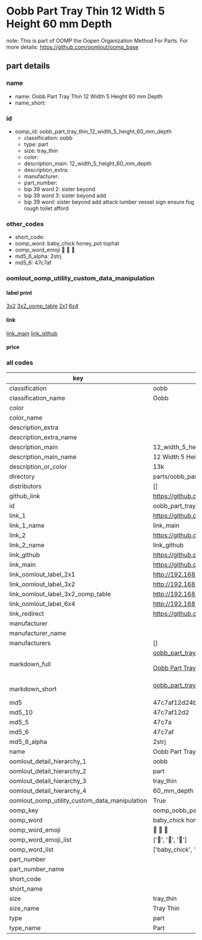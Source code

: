 # Oobb Part Tray Thin 12 Width 5 Height 60 mm Depth  

note: This is part of OOMP the Oopen Organization Method For Parts. For more details: https://github.com/oomlout/oomp_base

##  part details
  







### name
* name: Oobb Part Tray Thin 12 Width 5 Height 60 mm Depth
* name_short: 
### id
* oomp_id: oobb_part_tray_thin_12_width_5_height_60_mm_depth
  * classification: oobb
  * type: part
  * size: tray_thin
  * color: 
  * description_main: 12_width_5_height_60_mm_depth
  * description_extra: 
  * manufacturer: 
  * part_number: 
  * bip 39 word 2: sister beyond
  * bip 39 word 3: sister beyond add
  * bip 39 word: sister beyond add attack lumber vessel sign ensure fog rough toilet afford

### other_codes
* short_code: 
* oomp_word: baby_chick honey_pot tophat
* oomp_word_emoji :baby_chick: :honey_pot: :tophat:
* md5_6_alpha: 2strj
* md5_6: 47c7af






### oomlout_oomp_utility_custom_data_manipulation
#### label print
[3x2](http://192.168.1.245:1112/?label=oomp%202strj)
[3x2_oomp_table](http://192.168.1.108:1112/?label=oomp%202strj)
[2x1](http://192.168.1.242:1112/?label=oomp%202strj)
[6x4](http://192.168.1.55:1112/?label=oomp%202strj)    

#### link

[link_main](https://github.com/oomlout/oomlout_oomp_version_1_messy/tree/main/parts/oobb_part_tray_thin_12_width_5_height_60_mm_depth) [link_github](https://github.com/oomlout/oomlout_oomp_version_1_messy/tree/main/parts/oobb_part_tray_thin_12_width_5_height_60_mm_depth)                             

#### price







### all codes 
| key | value |  
| --- | --- |  
| classification | oobb |  
| classification_name | Oobb |  
| color |  |  
| color_name |  |  
| description_extra |  |  
| description_extra_name |  |  
| description_main | 12_width_5_height_60_mm_depth |  
| description_main_name | 12 Width 5 Height 60 mm Depth |  
| description_or_color | 13k |  
| directory | parts/oobb_part_tray_thin_12_width_5_height_60_mm_depth |  
| distributors | [] |  
| github_link | https://github.com/oomlout/oomlout_oomp_part_src/tree/main/parts/oobb_part_tray_thin_12_width_5_height_60_mm_depth |  
| id | oobb_part_tray_thin_12_width_5_height_60_mm_depth |  
| link_1 | https://github.com/oomlout/oomlout_oomp_version_1_messy/tree/main/parts/oobb_part_tray_thin_12_width_5_height_60_mm_depth |  
| link_1_name | link_main |  
| link_2 | https://github.com/oomlout/oomlout_oomp_version_1_messy/tree/main/parts/oobb_part_tray_thin_12_width_5_height_60_mm_depth |  
| link_2_name | link_github |  
| link_github | https://github.com/oomlout/oomlout_oomp_version_1_messy/tree/main/parts/oobb_part_tray_thin_12_width_5_height_60_mm_depth |  
| link_main | https://github.com/oomlout/oomlout_oomp_version_1_messy/tree/main/parts/oobb_part_tray_thin_12_width_5_height_60_mm_depth |  
| link_oomlout_label_2x1 | http://192.168.1.242:1112/?label=oomp%202strj |  
| link_oomlout_label_3x2 | http://192.168.1.245:1112/?label=oomp%202strj |  
| link_oomlout_label_3x2_oomp_table | http://192.168.1.108:1112/?label=oomp%202strj |  
| link_oomlout_label_6x4 | http://192.168.1.55:1112/?label=oomp%202strj |  
| link_redirect | https://github.com/oomlout/oomlout_oomp_version_1_messy/tree/main/parts/oobb_part_tray_thin_12_width_5_height_60_mm_depth |  
| manufacturer |  |  
| manufacturer_name |  |  
| manufacturers | [] |  
| markdown_full | [oobb_part_tray_thin_12_width_5_height_60_mm_depth](none)<br>[](none)<br>[Oobb Part Tray Thin 12 Width 5 Height 60 Mm Depth](none)<br><br> |  
| markdown_short | [oobb_part_tray_thin_12_width_5_height_60_mm_depth](none)<br><br> |  
| md5 | 47c7af12d24b590bcc4270e60645764c |  
| md5_10 | 47c7af12d2 |  
| md5_5 | 47c7a |  
| md5_6 | 47c7af |  
| md5_6_alpha | 2strj |  
| name | Oobb Part Tray Thin 12 Width 5 Height 60 mm Depth |  
| oomlout_detail_hierarchy_1 | oobb |  
| oomlout_detail_hierarchy_2 | part |  
| oomlout_detail_hierarchy_3 | tray_thin |  
| oomlout_detail_hierarchy_4 | 60_mm_depth |  
| oomlout_oomp_utility_custom_data_manipulation | True |  
| oomp_key | oomp_oobb_part_tray_thin_12_width_5_height_60_mm_depth |  
| oomp_word | baby_chick honey_pot tophat |  
| oomp_word_emoji | :baby_chick: :honey_pot: :tophat: |  
| oomp_word_emoji_list | [':baby_chick:', ':honey_pot:', ':tophat:'] |  
| oomp_word_list | ['baby_chick', 'honey_pot', 'tophat'] |  
| part_number |  |  
| part_number_name |  |  
| short_code |  |  
| short_name |  |  
| size | tray_thin |  
| size_name | Tray Thin |  
| type | part |  
| type_name | Part |  
